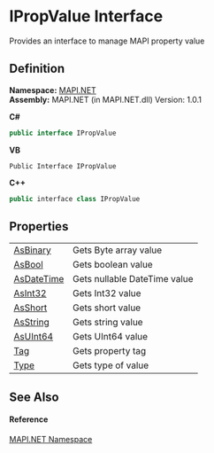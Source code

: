 # IPropValue Interface


Provides an interface to manage MAPI property value



## Definition
**Namespace:** <a href="N_MAPI_NET.md">MAPI.NET</a>  
**Assembly:** MAPI.NET (in MAPI.NET.dll) Version: 1.0.1

**C#**
``` C#
public interface IPropValue
```
**VB**
``` VB
Public Interface IPropValue
```
**C++**
``` C++
public interface class IPropValue
```



## Properties
<table>
<tr>
<td><a href="P_MAPI_NET_IPropValue_AsBinary.md">AsBinary</a></td>
<td>Gets Byte array value</td></tr>
<tr>
<td><a href="P_MAPI_NET_IPropValue_AsBool.md">AsBool</a></td>
<td>Gets boolean value</td></tr>
<tr>
<td><a href="P_MAPI_NET_IPropValue_AsDateTime.md">AsDateTime</a></td>
<td>Gets nullable DateTime value</td></tr>
<tr>
<td><a href="P_MAPI_NET_IPropValue_AsInt32.md">AsInt32</a></td>
<td>Gets Int32 value</td></tr>
<tr>
<td><a href="P_MAPI_NET_IPropValue_AsShort.md">AsShort</a></td>
<td>Gets short value</td></tr>
<tr>
<td><a href="P_MAPI_NET_IPropValue_AsString.md">AsString</a></td>
<td>Gets string value</td></tr>
<tr>
<td><a href="P_MAPI_NET_IPropValue_AsUInt64.md">AsUInt64</a></td>
<td>Gets UInt64 value</td></tr>
<tr>
<td><a href="P_MAPI_NET_IPropValue_Tag.md">Tag</a></td>
<td>Gets property tag</td></tr>
<tr>
<td><a href="P_MAPI_NET_IPropValue_Type.md">Type</a></td>
<td>Gets type of value</td></tr>
</table>

## See Also


#### Reference
<a href="N_MAPI_NET.md">MAPI.NET Namespace</a>  
